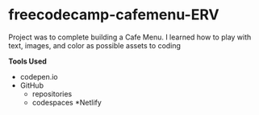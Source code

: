 # freecodecamp-cafemenu-ERV
Project was to complete building a Cafe Menu. I learned how to play with text, images, and color as possible assets to coding 

**Tools Used**
* codepen.io
* GitHub
    * repositories 
    * codespaces 
*Netlify